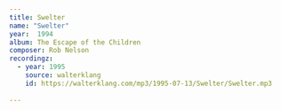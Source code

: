 ```yaml
---
title: Swelter
name: "Swelter"
year:  1994
album: The Escape of the Children
composer: Rob Nelson
recordingz:
  - year: 1995
    source: walterklang
    id: https://walterklang.com/mp3/1995-07-13/Swelter/Swelter.mp3
 
---
```



